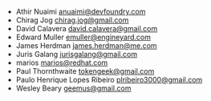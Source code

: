 * Athir Nuaimi <anuaimi@devfoundry.com>
* Chirag Jog <chirag.jog@gmail.com>
* David Calavera <david.calavera@gmail.com>
* Edward Muller <emuller@engineyard.com>
* James Herdman <james.herdman@me.com>
* Juris Galang <jurisgalang@gmail.com>
* marios <marios@redhat.com>
* Paul Thornthwaite <tokengeek@gmail.com>
* Paulo Henrique Lopes Ribeiro <plribeiro3000@gmail.com>
* Wesley Beary <geemus@gmail.com>
